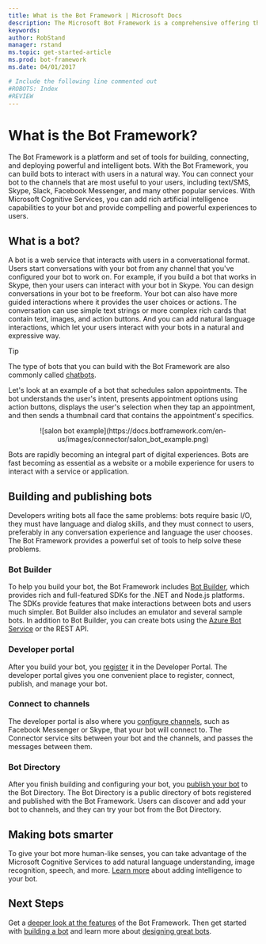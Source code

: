 ```yaml
---
title: What is the Bot Framework | Microsoft Docs
description: The Microsoft Bot Framework is a comprehensive offering that you use to build and deploy high quality bots.
keywords:
author: RobStand
manager: rstand
ms.topic: get-started-article
ms.prod: bot-framework
ms.date: 04/01/2017

# Include the following line commented out
#ROBOTS: Index
#REVIEW
---
```


# What is the Bot Framework?

The Bot Framework is a platform and set of tools for building, connecting, and deploying powerful and intelligent bots. With the Bot Framework, you can build bots to interact with users in a natural way. You can connect your bot to the channels that are most useful to your users, including text/SMS, Skype, Slack, Facebook Messenger, and many other popular services. With Microsoft Cognitive Services, you can add rich artificial intelligence capabilities to your bot and provide compelling and powerful experiences to users.

## What is a bot?
A bot is a web service that interacts with users in a conversational format. Users start conversations with your bot from any channel that you've configured your bot to work on. For example, if you build a bot that works in Skype, then your users can interact with your bot in Skype. You can design conversations in your bot to be freeform. Your bot can also have more guided interactions where it provides the user choices or actions. The conversation can use simple text strings or more complex rich cards that contain text, images, and action buttons. And you can add natural language interactions, which let your users interact with your bots in a natural and expressive way.

> [!TIP]
> The type of bots that you can build with the Bot Framework are also commonly called <a href="https://en.wikipedia.org/wiki/Chatbot">chatbots</a>.

Let's look at an example of a bot that schedules salon appointments. The bot understands the user's intent, presents appointment options using action buttons, displays the user's selection when they tap an appointment, and then sends a thumbnail card that contains the appointment's specifics.

<div style="text-align: center" markdown="1">
![salon bot example](https://docs.botframework.com/en-us/images/connector/salon_bot_example.png)
</div>

Bots are rapidly becoming an integral part of digital experiences. Bots are fast becoming as essential as a website or a mobile experience for users to interact with a service or application.

## Building and publishing bots
Developers writing bots all face the same problems: bots require basic I/O, they must have language and dialog skills, and they must connect to users, preferably in any conversation experience and language the user chooses. The Bot Framework provides a powerful set of tools to help solve these problems.

### Bot Builder
To help you build your bot, the Bot Framework includes [Bot Builder](bot-framework-botbuilder-overview.md), which provides rich and full-featured SDKs for the .NET and Node.js platforms. The SDKs provide features that make interactions between bots and users much simpler. Bot Builder also includes an emulator and several sample bots. In addition to Bot Builder, you can create bots using the [Azure Bot Service](~/azure-bot-service/overview.md) or the REST API.

### Developer portal
After you build your bot, you [register](~/portal-register-bot.md) it in the Developer Portal. The developer portal gives you one convenient place to 
register, connect, publish, and manage your bot.

### Connect to channels
The developer portal is also where you [configure channels](~/portal-configure-channels.md), such as Facebook
Messenger or Skype, that your bot will connect to. The Connector service sits between your bot and the channels, and passes the messages between them. 

### Bot Directory
After you finish building and configuring your bot, you [publish your bot](~/portal-submit-bot-directory.md) to the Bot Directory. The Bot Directory is a public directory of bots registered and published with the Bot Framework. Users can discover and add your bot to channels, and they can try your bot from the Bot Directory.

## Making bots smarter
To give your bot more human-like senses, you can take advantage of the Microsoft Cognitive Services to add natural language understanding, image recognition, speech, and more. [Learn more](~/intelligent-bots.md) about adding intelligence to your bot.

## Next Steps
Get a [deeper look at the features](bot-framework-overview-how-it-works.md) of the Bot Framework. Then get started with [building a bot](bot-framework-botbuilder-overview.md) and learn more about [designing great bots](~/design/principles.md).

[NodeGetStarted]:~/nodejs/getstarted.md
[DotNETGetStarted]:~/dotnet/getstarted.md

